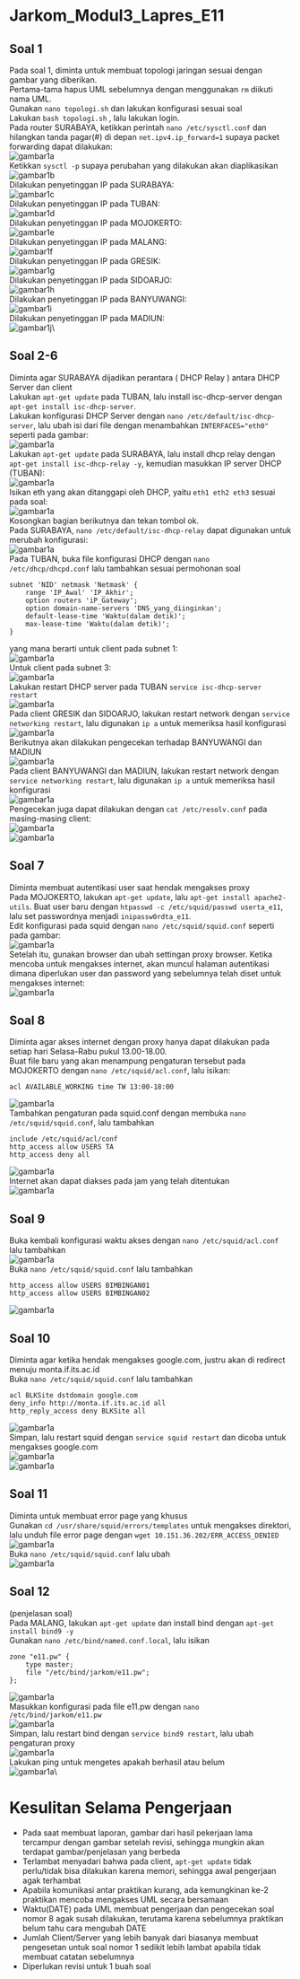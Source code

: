 # Jarkom_Modul3_Lapres_E11

## Soal 1
Pada soal 1, diminta untuk membuat topologi jaringan sesuai dengan gambar yang diberikan.\
Pertama-tama hapus UML sebelumnya dengan menggunakan ``rm`` diikuti nama UML.\
Gunakan ```nano topologi.sh``` dan lakukan konfigurasi sesuai soal\
Lakukan ```bash topologi.sh``` , lalu lakukan login.\
Pada router SURABAYA, ketikkan perintah ```nano /etc/sysctl.conf``` dan hilangkan tanda pagar(#) di depan ```net.ipv4.ip_forward=1``` supaya packet forwarding dapat dilakukan:\
![gambar1a](https://github.com/beruangsakti/Jarkom_Modul3_Lapres_E11/blob/main/Screenshoot/1A.PNG)\
Ketikkan ```sysctl -p``` supaya perubahan yang dilakukan akan diaplikasikan\
![gambar1b](https://github.com/beruangsakti/Jarkom_Modul3_Lapres_E11/blob/main/Screenshoot/1B.PNG)\
Dilakukan penyetinggan IP pada SURABAYA:\
![gambar1c](https://github.com/beruangsakti/Jarkom_Modul3_Lapres_E11/blob/main/Screenshoot/1C.PNG)\
Dilakukan penyetinggan IP pada TUBAN:\
![gambar1d](https://github.com/beruangsakti/Jarkom_Modul3_Lapres_E11/blob/main/Screenshoot/1D.PNG)\
Dilakukan penyetinggan IP pada MOJOKERTO:\
![gambar1e](https://github.com/beruangsakti/Jarkom_Modul3_Lapres_E11/blob/main/Screenshoot/1E.PNG)\
Dilakukan penyetinggan IP pada MALANG:\
![gambar1f](https://github.com/beruangsakti/Jarkom_Modul3_Lapres_E11/blob/main/Screenshoot/1F.PNG)\
Dilakukan penyetinggan IP pada GRESIK:\
![gambar1g](https://github.com/beruangsakti/Jarkom_Modul3_Lapres_E11/blob/main/Screenshoot/1G.PNG)\
Dilakukan penyetinggan IP pada SIDOARJO:\
![gambar1h](https://github.com/beruangsakti/Jarkom_Modul3_Lapres_E11/blob/main/Screenshoot/1H.PNG)\
Dilakukan penyetinggan IP pada BANYUWANGI:\
![gambar1i](https://github.com/beruangsakti/Jarkom_Modul3_Lapres_E11/blob/main/Screenshoot/1I.PNG)\
Dilakukan penyetinggan IP pada MADIUN:\
![gambar1j](https://github.com/beruangsakti/Jarkom_Modul3_Lapres_E11/blob/main/Screenshoot/1J.PNG)\

## Soal 2-6
Diminta agar SURABAYA dijadikan perantara ( DHCP Relay ) antara DHCP Server dan client\
Lakukan ```apt-get update``` pada TUBAN, lalu install isc-dhcp-server dengan ```apt-get install isc-dhcp-server```.\
Lakukan konfigurasi DHCP Server dengan ```nano /etc/default/isc-dhcp-server```, lalu ubah isi dari file dengan menambahkan ```INTERFACES="eth0"``` seperti pada gambar:\
![gambar1a](https://github.com/beruangsakti/Jarkom_Modul3_Lapres_E11/blob/main/Screenshoot/2A.PNG)\
Lakukan ```apt-get update``` pada SURABAYA, lalu install dhcp relay dengan ```apt-get install isc-dhcp-relay -y```, kemudian masukkan IP server DHCP (TUBAN):\
![gambar1a](https://github.com/beruangsakti/Jarkom_Modul3_Lapres_E11/blob/main/Screenshoot/2B.PNG)\
Isikan eth yang akan ditanggapi oleh DHCP, yaitu ```eth1 eth2 eth3``` sesuai pada soal:\
![gambar1a](https://github.com/beruangsakti/Jarkom_Modul3_Lapres_E11/blob/main/Screenshoot/2C.PNG)\
Kosongkan bagian berikutnya dan tekan tombol ok.\
Pada SURABAYA, ```nano /etc/default/isc-dhcp-relay``` dapat digunakan untuk merubah konfigurasi:\
![gambar1a](https://github.com/beruangsakti/Jarkom_Modul3_Lapres_E11/blob/main/Screenshoot/2D.PNG)\
Pada TUBAN, buka file konfigurasi DHCP dengan ```nano /etc/dhcp/dhcpd.conf``` lalu tambahkan sesuai permohonan soal
```
subnet 'NID' netmask 'Netmask' {
    range 'IP_Awal' 'IP_Akhir';
    option routers 'iP_Gateway';
    option domain-name-servers 'DNS_yang_diinginkan';
    default-lease-time 'Waktu(dalam detik)';
    max-lease-time 'Waktu(dalam detik)';
}
```
yang mana berarti untuk client pada subnet 1:\
![gambar1a](https://github.com/beruangsakti/Jarkom_Modul3_Lapres_E11/blob/main/Screenshoot/2E.PNG)\
Untuk client pada subnet 3:\
![gambar1a](https://github.com/beruangsakti/Jarkom_Modul3_Lapres_E11/blob/main/Screenshoot/2F.PNG)\
Lakukan restart DHCP server pada TUBAN ```service isc-dhcp-server restart```\
![gambar1a](https://github.com/beruangsakti/Jarkom_Modul3_Lapres_E11/blob/main/Screenshoot/3A.PNG)\
Pada client GRESIK dan SIDOARJO, lakukan restart network dengan ```service networking restart```, lalu digunakan ```ip a``` untuk memeriksa hasil konfigurasi\
![gambar1a](https://github.com/beruangsakti/Jarkom_Modul3_Lapres_E11/blob/main/Screenshoot/3B.PNG)\
Berikutnya akan dilakukan pengecekan terhadap BANYUWANGI dan MADIUN\
![gambar1a](https://github.com/beruangsakti/Jarkom_Modul3_Lapres_E11/blob/main/Screenshoot/4A.PNG)\
Pada client BANYUWANGI dan MADIUN, lakukan restart network dengan ```service networking restart```, lalu digunakan ```ip a``` untuk memeriksa hasil konfigurasi\
![gambar1a](https://github.com/beruangsakti/Jarkom_Modul3_Lapres_E11/blob/main/Screenshoot/4B.PNG)\
Pengecekan juga dapat dilakukan dengan ```cat /etc/resolv.conf``` pada masing-masing client:\
![gambar1a](https://github.com/beruangsakti/Jarkom_Modul3_Lapres_E11/blob/main/Screenshoot/5B.PNG)\
![gambar1a](https://github.com/beruangsakti/Jarkom_Modul3_Lapres_E11/blob/main/Screenshoot/5C.PNG)

## Soal 7
Diminta membuat autentikasi user saat hendak mengakses proxy\
Pada MOJOKERTO, lakukan ```apt-get update```, lalu ```apt-get install apache2-utils```.
Buat user baru dengan ```htpasswd -c /etc/squid/passwd userta_e11```, lalu set passwordnya menjadi ```inipassw0rdta_e11```.\
Edit konfigurasi pada squid dengan ```nano /etc/squid/squid.conf``` seperti pada gambar:\
![gambar1a](https://github.com/beruangsakti/Jarkom_Modul3_Lapres_E11/blob/main/Screenshoot/7A.PNG)\
Setelah itu, gunakan browser dan ubah settingan proxy browser. Ketika mencoba untuk mengakses internet, akan muncul halaman autentikasi dimana diperlukan user dan password yang sebelumnya telah diset untuk mengakses internet:\
![gambar1a](https://github.com/beruangsakti/Jarkom_Modul3_Lapres_E11/blob/main/Screenshoot/7B.PNG)

## Soal 8
Diminta agar akses internet dengan proxy hanya dapat dilakukan pada setiap hari Selasa-Rabu pukul 13.00-18.00. \
Buat file baru yang akan menampung pengaturan tersebut pada MOJOKERTO dengan ```nano /etc/squid/acl.conf```, lalu isikan:
```
acl AVAILABLE_WORKING time TW 13:00-18:00
```
![gambar1a](https://github.com/beruangsakti/Jarkom_Modul3_Lapres_E11/blob/main/Screenshoot/8A.PNG)\
Tambahkan pengaturan pada squid.conf dengan membuka ```nano /etc/squid/squid.conf```, lalu tambahkan
```
include /etc/squid/acl/conf
http_access allow USERS TA
http_access deny all
``` 
![gambar1a](https://github.com/beruangsakti/Jarkom_Modul3_Lapres_E11/blob/main/Screenshoot/8B.PNG)\
Internet akan dapat diakses pada jam yang telah ditentukan\
![gambar1a](https://github.com/beruangsakti/Jarkom_Modul3_Lapres_E11/blob/main/Screenshoot/8C.PNG)

## Soal 9
Buka kembali konfigurasi waktu akses dengan ```nano /etc/squid/acl.conf``` lalu tambahkan\
![gambar1a](https://github.com/beruangsakti/Jarkom_Modul3_Lapres_E11/blob/main/Screenshoot/9A.PNG)\
Buka ```nano /etc/squid/squid.conf``` lalu tambahkan 
```
http_access allow USERS BIMBINGAN01
http_access allow USERS BIMBINGAN02
```
![gambar1a](https://github.com/beruangsakti/Jarkom_Modul3_Lapres_E11/blob/main/Screenshoot/9B.PNG)

## Soal 10
Diminta agar ketika hendak mengakses google.com, justru akan di redirect menuju monta.if.its.ac.id\
Buka ```nano /etc/squid/squid.conf``` lalu tambahkan 
```
acl BLKSite dstdomain google.com
deny_info http://monta.if.its.ac.id all
http_reply_access deny BLKSite all
```
![gambar1a](https://github.com/beruangsakti/Jarkom_Modul3_Lapres_E11/blob/main/Screenshoot/10A.PNG)\
Simpan, lalu restart squid dengan ```service squid restart``` dan dicoba untuk mengakses google.com\
![gambar1a](https://github.com/beruangsakti/Jarkom_Modul3_Lapres_E11/blob/main/Screenshoot/10B.PNG)\
![gambar1a](https://github.com/beruangsakti/Jarkom_Modul3_Lapres_E11/blob/main/Screenshoot/10C.PNG)

## Soal 11
Diminta untuk membuat error page yang khusus\
Gunakan ```cd /usr/share/squid/errors/templates``` untuk mengakses direktori, lalu unduh file error page dengan ```wget 10.151.36.202/ERR_ACCESS_DENIED```\
![gambar1a](https://github.com/beruangsakti/Jarkom_Modul3_Lapres_E11/blob/main/Screenshoot/11a.PNG)\
Buka ```nano /etc/squid/squid.conf``` lalu ubah \
![gambar1a](https://github.com/beruangsakti/Jarkom_Modul3_Lapres_E11/blob/main/Screenshoot/11B.PNG)

## Soal 12
(penjelasan soal)\
Pada MALANG, lakukan ```apt-get update``` dan install bind dengan ```apt-get install bind9 -y```\
Gunakan ```nano /etc/bind/named.conf.local```, lalu isikan 
```
zone "e11.pw" {
 	type master;
	file "/etc/bind/jarkom/e11.pw";
};
```
![gambar1a](https://github.com/beruangsakti/Jarkom_Modul3_Lapres_E11/blob/main/Screenshoot/12A.PNG)\
Masukkan konfigurasi pada file e11.pw dengan ```nano /etc/bind/jarkom/e11.pw```\
![gambar1a](https://github.com/beruangsakti/Jarkom_Modul3_Lapres_E11/blob/main/Screenshoot/12B.PNG)\
Simpan, lalu restart bind dengan ```service bind9 restart```, lalu ubah pengaturan proxy\
![gambar1a](https://github.com/beruangsakti/Jarkom_Modul3_Lapres_E11/blob/main/Screenshoot/12C.PNG)\
Lakukan ping untuk mengetes apakah berhasil atau belum\
![gambar1a](https://github.com/beruangsakti/Jarkom_Modul3_Lapres_E11/blob/main/Screenshoot/12D.PNG)\

# Kesulitan Selama Pengerjaan
- Pada saat membuat laporan, gambar dari hasil pekerjaan lama tercampur dengan gambar setelah revisi, sehingga mungkin akan terdapat gambar/penjelasan yang berbeda
- Terlambat menyadari bahwa pada client, ```apt-get update``` tidak perlu/tidak bisa dilakukan karena memori, sehingga awal pengerjaan agak terhambat
- Apabila komunikasi antar praktikan kurang, ada kemungkinan ke-2 praktikan mencoba mengakses UML secara bersamaan
- Waktu(DATE) pada UML membuat pengerjaan dan pengecekan soal nomor 8 agak susah dilakukan, terutama karena sebelumnya praktikan belum tahu cara mengubah DATE
- Jumlah Client/Server yang lebih banyak dari biasanya membuat pengesetan untuk soal nomor 1 sedikit lebih lambat apabila tidak membuat catatan sebelumnya
- Diperlukan revisi untuk 1 buah soal
